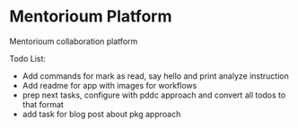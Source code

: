 # Mentorioum Platform

Mentorioum collaboration platform


Todo List:

- Add commands for mark as read, say hello and print analyze instruction
- Add readme for app with images for workflows
- prep next tasks, configure with pddc approach and convert all todos to that format
- add task for blog post about pkg approach
